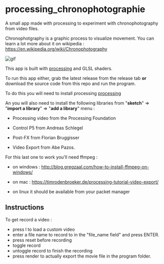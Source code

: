 # processing_chronophotographie

A small app made with processing to experiment with chronophotography from video files.

Chronophotgraphy is a graphic process to visualize movement. You can learn a lot more about it on wikipedia : https://en.wikipedia.org/wiki/Chronophotography

![gif](gif.gif)

This app is built with [processing](https://processing.org/) and GLSL shaders.

To run this app either, grab the latest release from the release tab **or** download the source code from this repo and run the program.

To do this you will need to install processing [processing](https://processing.org/download/) 

An you will also need to install the following libraries from "**sketch**" => "**import a library**" => "**add a library**" menu :

- Processing video from the Processing Foundation
    
- Control P5 from Andreas Schlegel
    
- Post-FX from Florian Bruggisser

- Video Export from Abe Pazos.

For this last one to work you'll need ffmpeg :

- on windows : http://blog.gregzaal.com/how-to-install-ffmpeg-on-windows/

- on mac : https://timrodenbroeker.de/processing-tutorial-video-export/

- on linux it should be available from your packet manager


## Instructions 

To get record a video :

- press l to load a custom video
- enter a file name to record to in the "file_name field" and press ENTER.
- press reset before recording
- toggle record
- untoggle record to finish the recording
- press render to actually export the movie file in the program folder.
